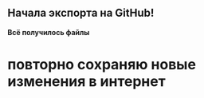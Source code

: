 ## Начала экспорта на GitHub!
__Всё получилось файлы__ 
# повторно сохраняю новые изменения в интернет 